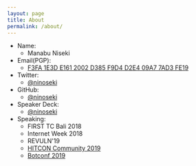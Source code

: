 ```yaml
---
layout: page
title: About
permalink: /about/
---
```


- Name:
  - Manabu Niseki
- Email(PGP):
  - [F3FA 1E3D E161 2002 D385 F9D4 D2E4 09A7 7AD3 FE19](https://flowcrypt.com/pub/manabu.niseki@gmail.com)
- Twitter:
  - [@ninoseki](https://twitter.com/ninoseki)
- GitHub:
  - [@ninoseki](https://github.com/ninoseki)
- Speaker Deck:
  - [@ninoseki](https://speakerdeck.com/ninoseki/)
- Speaking:
  - FIRST TC Bali 2018
  - Internet Week 2018
  - REVULN'19
  - [HITCON Community 2019](https://hitcon.org/2019/CMT/slide-files/d2_s1_r1.pdf)
  - [Botconf 2019](https://www.botconf.eu/wp-content/uploads/2019/12/B2019-Ishimaru-Niseki-Ogawa-Mantis.pdf)
